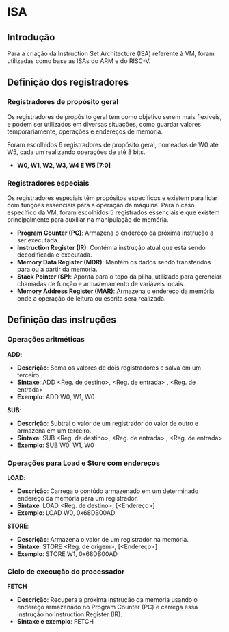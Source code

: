 # ISA 
## Introdução
Para a criação da Instruction Set Architecture (ISA) referente à VM, foram utilizadas como base as ISAs do ARM e do RISC-V.
## Definição dos registradores
### Registradores de propósito geral
Os registradores de propósito geral tem como objetivo serem mais flexíveis, e podem ser utilizados em diversas situações, como guardar valores temporariamente, operações e endereços de memória. 

Foram escolhidos 6 registradores de propósito geral, nomeados de W0 até W5, cada um realizando operações de até 8 bits.

- **W0, W1, W2, W3, W4 E W5 [7:0]**

### Registradores especiais
Os registradores especiais têm propósitos específicos e existem para lidar com funções essenciais para a operação da máquina.
Para o caso específico da VM, foram escolhidos 5 registrados essenciais e que existem principalmente para auxiliar na manipulação de memória.

- **Program Counter (PC)**: Armazena o endereço da próxima instrução a ser executada.
- **Instruction Register (IR)**: Contém a instrução atual que está sendo decodificada e executada.
- **Memory Data Register (MDR)**: Mantém os dados sendo transferidos para ou a partir da memória.
- **Stack Pointer (SP)**: Aponta para o topo da pilha, utilizado para gerenciar chamadas de função e armazenamento de variáveis locais.
- **Memory Address Register (MAR)**: Armazena o endereço da memória onde a operação de leitura ou escrita será realizada.

## Definição das instruções

### Operações aritméticas
**ADD**: 
- **Descrição**: Soma os valores de dois registradores e salva em um terceiro.
- **Sintaxe**: ADD \<Reg. de destino>, \<Reg. de entrada> , \<Reg. de entrada>
- **Exemplo**: ADD W0, W1, W0

**SUB**: 
- **Descrição**: Subtrai o valor de um registrador do valor de outro e armazena em um terceiro.
- **Sintaxe**: SUB \<Reg. de destino>, \<Reg. de entrada> , \<Reg. de entrada>
- **Exemplo**: SUB W0, W1, W0

### Operações para Load e Store com endereços
**LOAD**:
- **Descrição**: Carrega o contúdo armazenado em um determinado endereço da memória para um registrador.
- **Sintaxe**: LOAD \<Reg. de destino>, \[<Endereço>]
- **Exemplo**: LOAD W0, 0x68DB00AD

**STORE**:
- **Descrição**: Armazena o valor de um registrador na memória.
- **Sintaxe**: STORE \<Reg. de origem>, \[<Endereço>]
- **Exemplo**: STORE W1, 0x68DB00AD

### Ciclo de execução do processador
**FETCH**
- **Descrição**: Recupera a próxima instrução da memória usando o endereço armazenado no Program Counter (PC) e carrega essa instrução no Instruction Register (IR).
- **Sintaxe e exemplo**: FETCH
### 